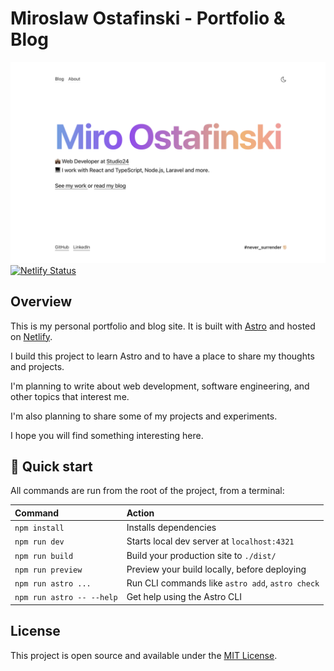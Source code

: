 # Miroslaw Ostafinski - Portfolio & Blog

![Miroslaw Ostafinski Portfolio & Blog](/public/images/screenshot.png)
[![Netlify Status](https://api.netlify.com/api/v1/badges/421d0189-e881-4e30-8552-ed4ff74cf2b7/deploy-status)](https://app.netlify.com/sites/storied-otter-dadb82/deploys)

## Overview

This is my personal portfolio and blog site. It is built with [Astro](https://astro.build) and hosted on [Netlify](https://netlify.com).

I build this project to learn Astro and to have a place to share my thoughts and projects.

I'm planning to write about web development, software engineering, and other topics that interest me.

I'm also planning to share some of my projects and experiments.

I hope you will find something interesting here.

## 🚀 Quick start

All commands are run from the root of the project, from a terminal:

| Command                   | Action                                           |
| :------------------------ | :----------------------------------------------- |
| `npm install`             | Installs dependencies                            |
| `npm run dev`             | Starts local dev server at `localhost:4321`      |
| `npm run build`           | Build your production site to `./dist/`          |
| `npm run preview`         | Preview your build locally, before deploying     |
| `npm run astro ...`       | Run CLI commands like `astro add`, `astro check` |
| `npm run astro -- --help` | Get help using the Astro CLI                     |

## License

This project is open source and available under the [MIT License](LICENSE.md).